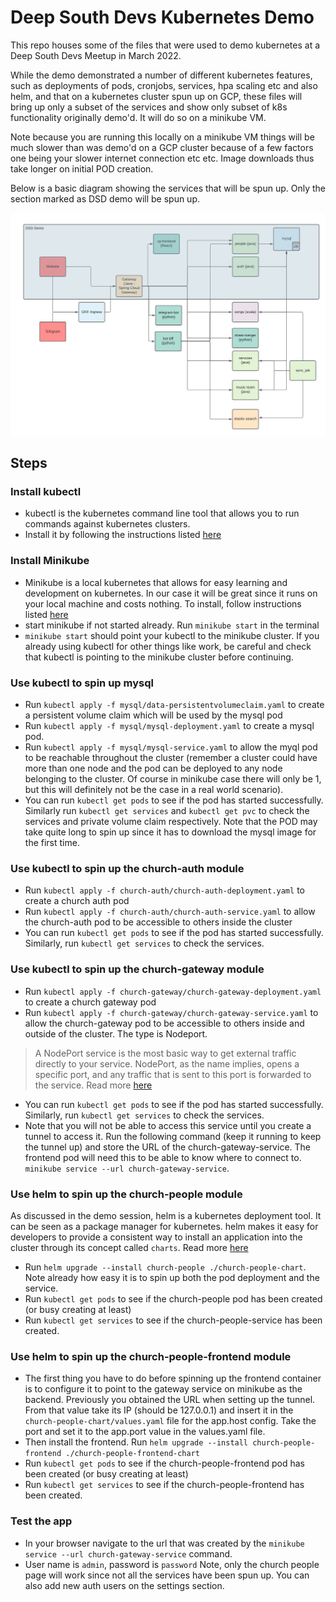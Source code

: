 # Deep South Devs Kubernetes Demo

This repo houses some of the files that were used to demo kubernetes at a Deep South Devs Meetup in March 2022. 

While the demo demonstrated a number of different kubernetes features, such as deployments of pods, cronjobs, services, hpa scaling etc and also helm, and that on a kubernetes cluster spun up on GCP, these files will bring up only a subset of the services and show only subset of k8s functionality originally demo'd. It will do so on a minikube VM. 

Note because you are running this locally on a minikube VM things will be much slower than was demo'd on a GCP cluster because of a few factors one being your slower internet connection etc etc. Image downloads thus take longer on initial POD creation.

Below is a basic diagram showing the services that will be spun up. Only the section marked as DSD demo will be spun up. 

![Service Overview](service_overview.png "Service Overview")
## Steps
### Install kubectl 
- kubectl is the kubernetes command line tool that allows you to run commands against kubernetes clusters.
- Install it by following the instructions listed [here](https://kubernetes.io/docs/tasks/tools/)


### Install Minikube
- Minikube is a local kubernetes that allows for easy learning and development on kubernetes. In our case it will be great since it runs on your local machine and costs nothing. To install, follow instructions listed [here](https://minikube.sigs.k8s.io/docs/start/)
- start minikube if not started already. Run `minikube start` in the terminal
- `minikube start` should point your kubectl to the minikube cluster. If you already using kubectl for other things like work, be careful and check that kubectl is pointing to the minikube cluster before continuing. 

### Use kubectl to spin up mysql
- Run `kubectl apply -f mysql/data-persistentvolumeclaim.yaml` to create a persistent volume claim which will be used by the mysql pod
- Run `kubectl apply -f mysql/mysql-deployment.yaml` to create a mysql pod. 
- Run `kubectl apply -f mysql/mysql-service.yaml` to allow the myql pod to be reachable throughout the cluster (remember a cluster could have more than one node and the pod can be deployed to any node belonging to the cluster. Of course in minikube case there will only be 1, but this will definitely not be the case in a real world scenario).
- You can run `kubectl get pods` to see if the pod has started successfully. Similarly run `kubectl get services` and `kubectl get pvc` to check the services and private volume claim respectively.  Note that the POD may take quite long to spin up since it has to download the mysql image for the first time. 

### Use kubectl to spin up the church-auth module
- Run `kubectl apply -f church-auth/church-auth-deployment.yaml` to create a church auth pod
- Run `kubectl apply -f church-auth/church-auth-service.yaml` to allow the church-auth pod to be accessible to others inside the cluster
- You can run `kubectl get pods` to see if the pod has started successfully. Similarly, run `kubectl get services`  to check the services. 

### Use kubectl to spin up the church-gateway module
- Run `kubectl apply -f church-gateway/church-gateway-deployment.yaml` to create a church gateway pod
- Run `kubectl apply -f church-gateway/church-gateway-service.yaml` to allow the church-gateway pod to be accessible to others inside and outside of the cluster. The type is Nodeport. 
  
> A NodePort service is the most basic way to get external traffic directly to your service. NodePort, as the name implies, opens a specific port, and any traffic that is sent to this port is forwarded to the service. Read more [here](https://minikube.sigs.k8s.io/docs/handbook/accessing/#nodeport-access)

- You can run `kubectl get pods` to see if the pod has started successfully. Similarly, run `kubectl get services`  to check the services.  
- Note that you will not be able to access this service until you create a tunnel to access it. Run the following command (keep it running to keep the tunnel up) and store the URL of the church-gateway-service. The frontend pod will need this to be able to know where to connect to. 
`minikube service --url church-gateway-service`.

### Use helm to spin up the church-people module
As discussed in the demo session, helm is a kubernetes deployment tool. It can be seen as a package manager for kubernetes. helm makes it easy for developers to provide a consistent way to install an application into the cluster through its concept called `charts`. Read more [here](https://helm.sh/)
- Run `helm upgrade --install church-people ./church-people-chart`. Note already how easy it is to spin up both the pod deployment and the service.
- Run `kubectl get pods` to see if the church-people pod has been created (or busy creating at least)
- Run `kubectl get services` to see if the church-people-service has been created. 

### Use helm to spin up the church-people-frontend module
- The first thing you have to do before spinning up the frontend container is to configure it to point to the gateway service on minikube as the backend. Previously you obtained the URL when setting up the tunnel. From that value take its IP (should be 127.0.0.1) and insert it in the `church-people-chart/values.yaml` file for the app.host config. Take the port and set it to the app.port value in the values.yaml file. 
- Then install the frontend. Run `helm upgrade --install church-people-frontend ./church-people-frontend-chart`
- Run `kubectl get pods` to see if the church-people-frontend pod has been created (or busy creating at least)
- Run `kubectl get services` to see if the church-people-frontend has been created. 

### Test the app
- In your browser navigate to the url that was created by the `minikube service --url church-gateway-service` command. 
- User name is `admin`, password is `password` Note, only the church people page will work since not all the services have been spun up. You can also add new auth users on the settings section. 
